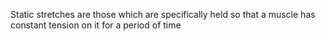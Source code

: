 Static stretches are those which are specifically held so that a muscle has constant tension on it for a period of time